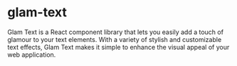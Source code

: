 # glam-text
Glam Text is a React component library that lets you easily add a touch of glamour to your text elements. With a variety of stylish and customizable text effects, Glam Text makes it simple to enhance the visual appeal of your web application.
